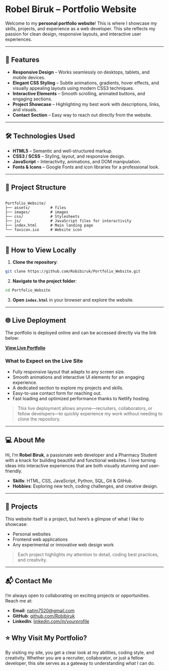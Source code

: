 # Robel Biruk – Portfolio Website

Welcome to my **personal portfolio website**! This is where I showcase my skills, projects, and experience as a web developer. This site reflects my passion for clean design, responsive layouts, and interactive user experiences.

---

## 🌟 Features

- **Responsive Design** – Works seamlessly on desktops, tablets, and mobile devices.
- **Elegant CSS Styling** – Subtle animations, gradients, hover effects, and visually appealing layouts using modern CSS3 techniques.
- **Interactive Elements** – Smooth scrolling, animated buttons, and engaging sections.
- **Project Showcase** – Highlighting my best work with descriptions, links, and visuals.
- **Contact Section** – Easy way to reach out directly from the website.

---

## 🛠 Technologies Used

- **HTML5** – Semantic and well-structured markup.
- **CSS3 / SCSS** – Styling, layout, and responsive design.
- **JavaScript** – Interactivity, animations, and DOM manipulation.
- **Fonts & Icons** – Google Fonts and icon libraries for a professional look.

---

## 📁 Project Structure

```

Portfolio_Website/
├── assets/         # files
├── images/         # images
├── css/            # Stylesheets
├── js/             # JavaScript files for interactivity
├── index.html      # Main landing page
└── favicon.ico     # Website icon

````

---

## 🚀 How to View Locally

1. **Clone the repository**:

```bash
git clone https://github.com/Robibiruk/Portfolio_Website.git
````

2. **Navigate to the project folder**:

```bash
cd Portfolio_Website
```

3. **Open `index.html`** in your browser and explore the website.

---

## 🌐 Live Deployment

The portfolio is deployed online and can be accessed directly via the link below:

**[View Live Portfolio](https://robel-portfolio-website.netlify.app/)**

### What to Expect on the Live Site

* Fully responsive layout that adapts to any screen size.
* Smooth animations and interactive UI elements for an engaging experience.
* A dedicated section to explore my projects and skills.
* Easy-to-use contact form for reaching out.
* Fast loading and optimized performance thanks to Netlify hosting.

> This live deployment allows anyone—recruiters, collaborators, or fellow developers—to quickly experience my work without needing to clone the repository.

---

## 💻 About Me

Hi, I’m **Robel Biruk**, a passionate web developer and a Pharmacy Student with a knack for building beautiful and functional websites. I love turning ideas into interactive experiences that are both visually stunning and user-friendly.

* **Skills**: HTML, CSS, JavaScript, Python, SQL, Git & GitHub.
* **Hobbies**: Exploring new tech, coding challenges, and creative design.

---

## 📂 Projects

This website itself is a project, but here’s a glimpse of what I like to showcase:

* Personal websites
* Frontend web applications
* Any experimental or innovative web design work

> Each project highlights my attention to detail, coding best practices, and creativity.

---

## 📬 Contact Me

I’m always open to collaborating on exciting projects or opportunities. Reach me at:

* **Email**: [natim7520@gmail.com](mailto:natim7520@gmail.com)
* **GitHub**: [github.com/Robibiruk](https://github.com/Robibiruk)
* **LinkedIn**: [linkedin.com/in/yourprofile](https://robel-biruk-72084636b)


## ⭐ Why Visit My Portfolio?

By visiting my site, you get a clear look at my abilities, coding style, and creativity. Whether you are a recruiter, collaborator, or just a fellow developer, this site serves as a gateway to understanding what I can do.

```
